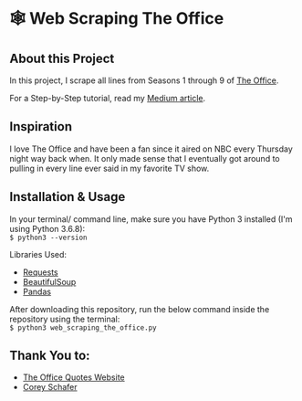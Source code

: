 # 🕸 Web Scraping The Office

## About this Project

In this project, I scrape all lines from Seasons 1 through 9 of [The Office](https://www.officequotes.net/).

For a Step-by-Step tutorial, read my [Medium article](https://medium.com/analytics-vidhya/step-by-step-web-scraping-every-line-from-the-office-in-python-3b28768c56f4).

## Inspiration

I love The Office and have been a fan since it aired on NBC every Thursday night way back when. It only made sense that I eventually got around to pulling in every line ever said in my favorite TV show.

## Installation & Usage

In your terminal/ command line, make sure you have Python 3 installed (I'm using Python 3.6.8):
<br>
    `$ python3 --version`
    
Libraries Used:
- [Requests](https://docs.python-requests.org/en/master/)
- [BeautifulSoup](https://www.crummy.com/software/BeautifulSoup/bs4/doc/)
- [Pandas](https://pandas.pydata.org/)

After downloading this repository, run the below command inside the repository using the terminal:
<br>
    `$ python3 web_scraping_the_office.py`

## Thank You to:

- [The Office Quotes Website](https://www.officequotes.net/)
- [Corey Schafer](https://www.youtube.com/watch?v=ng2o98k983k&ab_channel=CoreySchafer)
